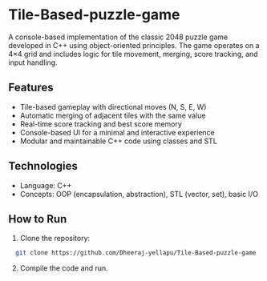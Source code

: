 # Tile-Based-puzzle-game

A console-based implementation of the classic 2048 puzzle game developed in C++ using object-oriented principles. The game operates on a 4×4 grid and includes logic for tile movement, merging, score tracking, and input handling.

## Features
- Tile-based gameplay with directional moves (N, S, E, W)
- Automatic merging of adjacent tiles with the same value
- Real-time score tracking and best score memory
- Console-based UI for a minimal and interactive experience
- Modular and maintainable C++ code using classes and STL

## Technologies
- Language: C++
- Concepts: OOP (encapsulation, abstraction), STL (vector, set), basic I/O

## How to Run
1. Clone the repository:

```bash
  git clone https://github.com/Dheeraj-yellapu/Tile-Based-puzzle-game
```
2. Compile the code and run.
